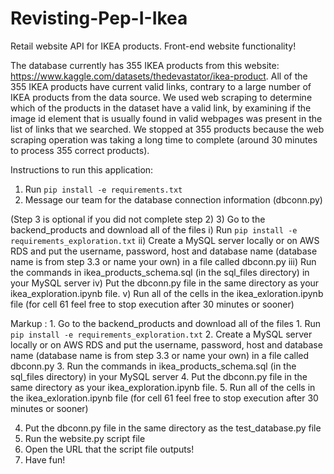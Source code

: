 # Revisting-Pep-I-Ikea

Retail website API for IKEA products. Front-end website functionality!

The database currently has 355 IKEA products from this website: https://www.kaggle.com/datasets/thedevastator/ikea-product. All of the 355 IKEA products have current valid links, contrary to a large number of IKEA products from the data source. We used web scraping to determine which of the products in the dataset have a valid link, by examining if the image id element that is usually found in valid webpages was present in the list of links that we searched. We stopped at 355 products because the web scraping operation was taking a long time to complete (around 30 minutes to process 355 correct products).

Instructions to run this application:

1) Run `pip install -e requirements.txt`
2) Message our team for the database connection information (dbconn.py)

(Step 3 is optional if you did not complete step 2)
3) Go to the backend_products and download all of the files
    i) Run `pip install -e requirements_exploration.txt`
    ii) Create a MySQL server locally or on AWS RDS and put the username, password, host and database name (database name is from step 3.3 or name your own) in a file called dbconn.py
    iii) Run the commands in ikea_products_schema.sql (in the sql_files directory) in your MySQL server
    iv) Put the dbconn.py file in the same directory as your ikea_exploration.ipynb file.
    v) Run all of the cells in the ikea_exloration.ipynb file (for cell 61 feel free to stop execution after 30 minutes or sooner)

 Markup : 1. Go to the backend_products and download all of the files
              1. Run `pip install -e requirements_exploration.txt`
              2. Create a MySQL server locally or on AWS RDS and put the username, password, host and database name (database name is from step 3.3 or name your own) in a file called dbconn.py
              3. Run the commands in ikea_products_schema.sql (in the sql_files directory) in your MySQL server
              4. Put the dbconn.py file in the same directory as your ikea_exploration.ipynb file.
              5. Run all of the cells in the ikea_exloration.ipynb file (for cell 61 feel free to stop execution after 30 minutes or sooner)


4) Put the dbconn.py file in the same directory as the test_database.py file
5) Run the website.py script file
6) Open the URL that the script file outputs!
7) Have fun!
